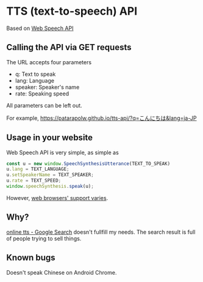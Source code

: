 # TTS (text-to-speech) API

Based on [Web Speech API](https://developer.mozilla.org/en-US/docs/Web/API/Web_Speech_API/Using_the_Web_Speech_API#Speech_synthesis)

## Calling the API via GET requests

The URL accepts four parameters

- q: Text to speak
- lang: Language
- speaker: Speaker's name
- rate: Speaking speed

All parameters can be left out.

For example, <https://patarapolw.github.io/tts-api/?q=こんにちは&lang=ja-JP>

## Usage in your website

Web Speech API is very simple, as simple as

```js
const u = new window.SpeechSynthesisUtterance(TEXT_TO_SPEAK)
u.lang = TEXT_LANGUAGE;
u.setSpeakerName = TEXT_SPEAKER;
u.rate = TEXT_SPEED;
window.speechSynthesis.speak(u);
```

However, [web browsers' support varies](https://developer.mozilla.org/en-US/docs/Web/API/Web_Speech_API#SpeechSynthesis).

## Why?

[online tts - Google Search](http://lmgtfy.com/?q=online+tts) doesn't fullfill my needs. The search result is full of people trying to sell things.

## Known bugs

Doesn't speak Chinese on Android Chrome.
